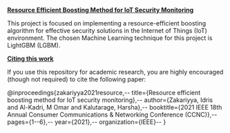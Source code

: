 <ins>**Resource Efficient Boosting Method for IoT Security Monitoring**</ins>

This project is focused on implementing a resource-efficient boosting algorithm for effective security solutions in the Internet of Things (IoT) environment. The chosen Machine Learning technique for this project is LightGBM (LGBM). 

<ins>**Citing this work**</ins>

If you use this repository for academic research, you are highly encouraged (though not required) to cite the following paper:

@inproceedings{zakariyya2021resource,--
  title={Resource efficient boosting method for IoT security monitoring},--
  author={Zakariyya, Idris and Al-Kadri, M Omar and Kalutarage, Harsha},--
  booktitle={2021 IEEE 18th Annual Consumer Communications \& Networking Conference (CCNC)},--
  pages={1--6},--
  year={2021},--
  organization={IEEE}--
}
